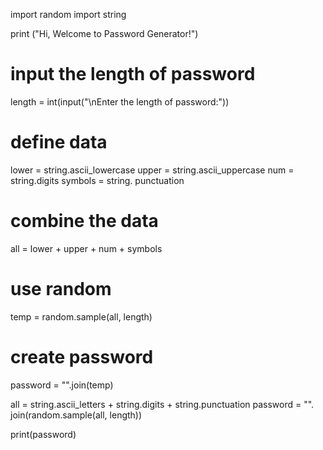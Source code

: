 import random
import string

print ("Hi, Welcome to Password Generator!")

# input the length of password
length = int(input("\nEnter the length of password:"))

# define data
lower = string.ascii_lowercase
upper = string.ascii_uppercase
num = string.digits
symbols = string. punctuation

# combine the data
all = lower + upper + num + symbols

# use random
temp = random.sample(all, length)

# create password
password = "".join(temp)

all = string.ascii_letters + string.digits + string.punctuation
password = "". join(random.sample(all, length))

print(password)
